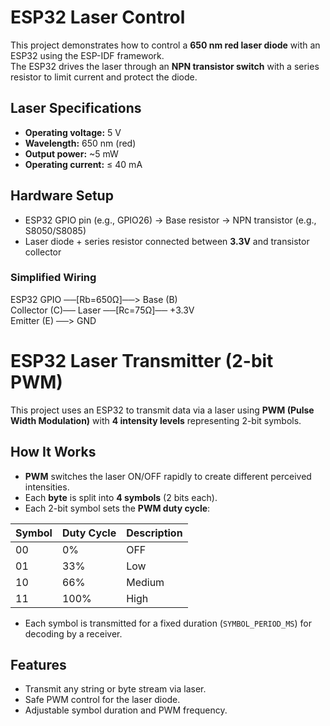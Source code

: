 # ESP32 Laser Control

This project demonstrates how to control a **650 nm red laser diode** with an ESP32 using the ESP-IDF framework.  
The ESP32 drives the laser through an **NPN transistor switch** with a series resistor to limit current and protect the diode.  

## Laser Specifications
- **Operating voltage:** 5 V  
- **Wavelength:** 650 nm (red)  
- **Output power:** ~5 mW  
- **Operating current:** ≤ 40 mA  

## Hardware Setup
- ESP32 GPIO pin (e.g., GPIO26) → Base resistor → NPN transistor (e.g., S8050/S8085)  
- Laser diode + series resistor connected between **3.3V** and transistor collector  

### Simplified Wiring
ESP32 GPIO ──[Rb=650Ω]──> Base (B)  
Collector (C)── Laser ──[Rc=75Ω]── +3.3V  
Emitter (E) ──> GND

# ESP32 Laser Transmitter (2-bit PWM)

This project uses an ESP32 to transmit data via a laser using **PWM (Pulse Width Modulation)** with **4 intensity levels** representing 2-bit symbols.

## How It Works

- **PWM** switches the laser ON/OFF rapidly to create different perceived intensities.
- Each **byte** is split into **4 symbols** (2 bits each).
- Each 2-bit symbol sets the **PWM duty cycle**:

| Symbol | Duty Cycle | Description      |
|--------|------------|----------------|
| 00     | 0%         | OFF             |
| 01     | 33%        | Low             |
| 10     | 66%        | Medium          |
| 11     | 100%       | High            |

- Each symbol is transmitted for a fixed duration (`SYMBOL_PERIOD_MS`) for decoding by a receiver.

## Features

- Transmit any string or byte stream via laser.
- Safe PWM control for the laser diode.
- Adjustable symbol duration and PWM frequency.

